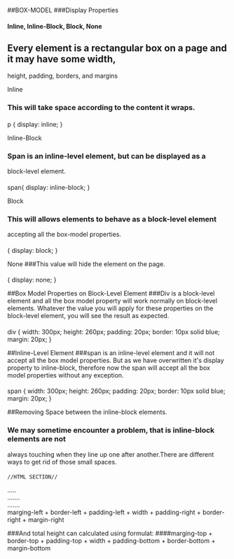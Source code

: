 ##BOX-MODEL
###Display Properties
#### Inline, Inline-Block, Block, None

## Every element is a rectangular box on a page and it may have some width,
 height, padding, borders, and margins

Inline
### This will take space according to the content it wraps.
####
p {
    display: inline;
  }

Inline-Block
### Span is an inline-level element, but can be displayed as a
 block-level element.
####
span{
    display: inline-block;
  }

Block
### This will allows elements to behave as a block-level element 
accepting all the box-model properties.
####
{
    display: block;
  }

None
###This value will hide the element on the page.
####
{
    display: none;
  }

##Box Model Properties on Block-Level Element
###Div is a block-level element and all the box model property will work normally
 on block-level elements. Whatever the value you will apply for these properties on the block-level
  element, you will see the result as expected.
####
  div {
    width: 300px;
    height: 260px;
    padding: 20px;
    border: 10px solid blue;
    margin: 20px;
  }

##Inline-Level Element
###span is an inline-level element and it will not accept all the box model properties.
 But as we have overwritten it's display property to inline-block, therefore now the span
  will accept all the box model properties without any exception.
####
  span {
    width: 300px;
    height: 260px;
    padding: 20px;
    border: 10px solid blue;
    margin: 20px;
  }

##Removing Space between the inline-block elements.
### We may sometime encounter a problem, that is inline-block elements are not
 always touching when they line up one after another.There are different ways to 
 get rid of those small spaces. 
####
    //HTML SECTION//

  <div class="parent">
    <div class="inline-block>.....</div>
    <div class="inline-block>.....</div>
    <div class="inline-block>.....</div>
  </div>

  //or//

    <div class="inline-block>
    .......
  </div><div class="inline-block>
    .......
  </div><div class="inline-block>
    .......
  </div>

  //or//

    <div class="inline-block>
    .......
  </div><!--
  --><div class="inline-block>
    .......
  </div><!--
  --><div class="inline-block>
    .......
  </div>

    //CSS//

  .parent {
    font-size: 0;
  }
  .inline-block {
    display: inline-block;
    font-size: 16px;
  }

##Calculating the width and height of an element.
###According to the box model the total width of an element can be calculated using formula:
#### marging-left + border-left + padding-left + width + padding-right + border-right + margin-right
###And total height can calculated using formulat:
####marging-top + border-top + padding-top + width + padding-bottom + border-bottom + margin-bottom
